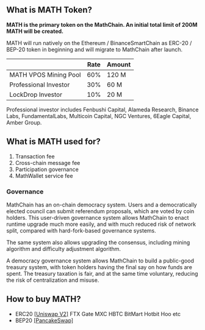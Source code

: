## What is MATH Token?

**MATH is the primary token on the MathChain. An initial total limit of 200M MATH will be created.**

MATH will run natively on the Ethereum / BinanceSmartChain as ERC-20 / BEP-20 token in beginning and will migrate to MathChain after launch.

|                 | Rate | Amount |
| --------------- | ---- | ----- |
| MATH VPOS Mining Pool | 60% | 120 M |
| Professional Investor | 30% | 60 M |
| LockDrop Investor | 10% | 20 M |

Professional investor includes Fenbushi Capital, Alameda Research, Binance Labs, FundamentalLabs, Multicoin Capital, NGC Ventures, 6Eagle Capital, Amber Group.

## What is MATH used for?

1. Transaction fee
2. Cross-chain message fee
3. Participation governance
4. MathWallet service fee

### Governance

MathChain has an on-chain democracy system. Users and a democratically elected council can submit referendum proposals, which are voted by coin holders. This user-driven governance system allows MathChain to enact runtime upgrade much more easily, and with much reduced risk of network split, compared with hard-fork-based governance systems.

The same system also allows upgrading the consensus, including mining algorithm and difficulty adjustment algorithm.

A democracy governance system allows MathChain to build a public-good treasury system, with token holders having the final say on how funds are spent. The treasury taxation is fair, and at the same time voluntary, reducing the risk of centralization and misuse.

## How to buy MATH?

- ERC20 [[Uniswap V2]](https://app.uniswap.org/#/swap?inputCurrency=0x08d967bb0134f2d07f7cfb6e246680c53927dd30) FTX Gate MXC HBTC BitMart Hotbit Hoo etc
- BEP20 [[PancakeSwap]](https://exchange.pancakeswap.finance/?_gl=1*16e73c8*_ga*MTM5MDk5MTczMS4xNjA4MDE2Njgx*_ga_334KNG3DMQ*MTYwOTEyMzE1Mi4xNy4xLjE2MDkxMjQ1OTkuMA..#/swap?inputCurrency=0xf218184af829cf2b0019f8e6f0b2423498a36983)

